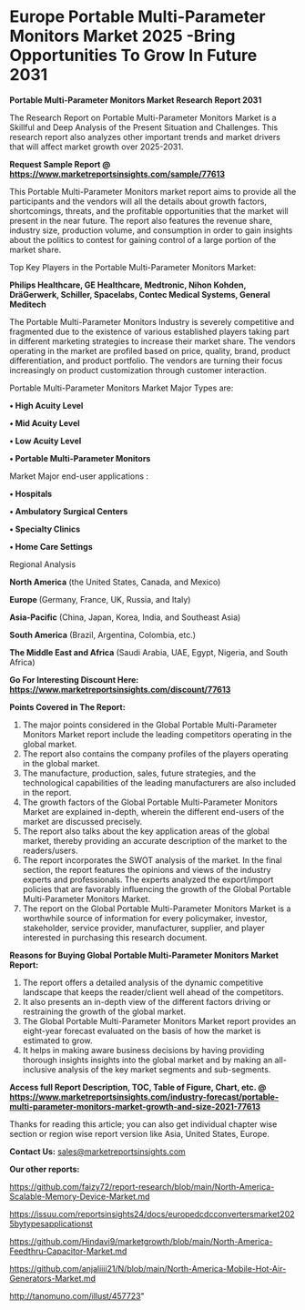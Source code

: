  # Europe Portable Multi-Parameter Monitors Market 2025 -Bring Opportunities To Grow In Future 2031

<strong>Portable Multi-Parameter Monitors Market Research Report 2031</strong>

The Research Report on Portable Multi-Parameter Monitors Market is a Skillful and Deep Analysis of the Present Situation and Challenges. This research report also analyzes other important trends and market drivers that will affect market growth over 2025-2031.

<strong>Request Sample Report @ <a href=https://www.marketreportsinsights.com/sample/77613>https://www.marketreportsinsights.com/sample/77613</a></strong>

This Portable Multi-Parameter Monitors market report aims to provide all the participants and the vendors will all the details about growth factors, shortcomings, threats, and the profitable opportunities that the market will present in the near future. The report also features the revenue share, industry size, production volume, and consumption in order to gain insights about the politics to contest for gaining control of a large portion of the market share.

Top Key Players in the Portable Multi-Parameter Monitors Market:

<strong>Philips Healthcare, GE Healthcare, Medtronic, Nihon Kohden, DräGerwerk, Schiller, Spacelabs, Contec Medical Systems, General Meditech</strong>

The Portable Multi-Parameter Monitors Industry is severely competitive and fragmented due to the existence of various established players taking part in different marketing strategies to increase their market share. The vendors operating in the market are profiled based on price, quality, brand, product differentiation, and product portfolio. The vendors are turning their focus increasingly on product customization through customer interaction.

Portable Multi-Parameter Monitors Market Major Types are:

<strong>• High Acuity Level

• Mid Acuity Level

• Low Acuity Level

• Portable Multi-Parameter Monitors</strong>

Market Major end-user applications :

<strong>• Hospitals

• Ambulatory Surgical Centers

• Specialty Clinics

• Home Care Settings</strong>

Regional Analysis

</u><strong><b>North America</b></strong> (the United States, Canada, and Mexico)

<strong><b>Europe </b></strong>(Germany, France, UK, Russia, and Italy)

<strong><b>Asia-Pacific</b></strong> (China, Japan, Korea, India, and Southeast Asia)

<strong><b>South America</b></strong> (Brazil, Argentina, Colombia, etc.)

<strong><b>The Middle East and Africa</b></strong> (Saudi Arabia, UAE, Egypt, Nigeria, and South Africa)

<strong>Go For Interesting Discount Here: <a href=https://www.marketreportsinsights.com/discount/77613>https://www.marketreportsinsights.com/discount/77613</a></strong>

<strong>Points Covered in The Report:</strong>
<ol>
  <li>The major points considered in the Global Portable Multi-Parameter Monitors Market report include the leading competitors operating in the global market.</li>
  <li>The report also contains the company profiles of the players operating in the global market.</li>
  <li>The manufacture, production, sales, future strategies, and the technological capabilities of the leading manufacturers are also included in the report.</li>
  <li>The growth factors of the Global Portable Multi-Parameter Monitors Market are explained in-depth, wherein the different end-users of the market are discussed precisely.</li>
  <li>The report also talks about the key application areas of the global market, thereby providing an accurate description of the market to the readers/users.</li>
  <li>The report incorporates the SWOT analysis of the market. In the final section, the report features the opinions and views of the industry experts and professionals. The experts analyzed the export/import policies that are favorably influencing the growth of the Global Portable Multi-Parameter Monitors Market.</li>
  <li>The report on the Global Portable Multi-Parameter Monitors Market is a worthwhile source of information for every policymaker, investor, stakeholder, service provider, manufacturer, supplier, and player interested in purchasing this research document.</li>
</ol>
<strong>Reasons for Buying Global Portable Multi-Parameter Monitors Market Report:</strong>

<ol>
  <li>The report offers a detailed analysis of the dynamic competitive landscape that keeps the reader/client well ahead of the competitors.</li>
  <li>It also presents an in-depth view of the different factors driving or restraining the growth of the global market.</li>
  <li>The Global Portable Multi-Parameter Monitors Market report provides an eight-year forecast evaluated on the basis of how the market is estimated to grow.</li>
  <li>It helps in making aware business decisions by having providing thorough insights insights into the global market and by making an all-inclusive analysis of the key market segments and sub-segments.</li>
</ol>
<strong>Access full Report Description, TOC, Table of Figure, Chart, etc. @ <a href=https://www.marketreportsinsights.com/industry-forecast/portable-multi-parameter-monitors-market-growth-and-size-2021-77613>https://www.marketreportsinsights.com/industry-forecast/portable-multi-parameter-monitors-market-growth-and-size-2021-77613</a></strong>


Thanks for reading this article; you can also get individual chapter wise section or region wise report version like Asia, United States, Europe.

<strong>Contact Us:</strong>
sales@marketreportsinsights.com

<strong>Our other reports:</strong>

<a href=https://github.com/faizy72/report-research/blob/main/North-America-Scalable-Memory-Device-Market.md>https://github.com/faizy72/report-research/blob/main/North-America-Scalable-Memory-Device-Market.md</a>

<a href=https://issuu.com/reportsinsights24/docs/europedcdcconvertersmarket2025bytypesapplicationst>https://issuu.com/reportsinsights24/docs/europedcdcconvertersmarket2025bytypesapplicationst</a>

<a href=https://github.com/Hindavi9/marketgrowth/blob/main/North-America-Feedthru-Capacitor-Market.md>https://github.com/Hindavi9/marketgrowth/blob/main/North-America-Feedthru-Capacitor-Market.md</a>

<a href=https://github.com/anjaliiii21/N/blob/main/North-America-Mobile-Hot-Air-Generators-Market.md>https://github.com/anjaliiii21/N/blob/main/North-America-Mobile-Hot-Air-Generators-Market.md</a>

<a href=http://tanomuno.com/illust/457723>http://tanomuno.com/illust/457723</a>"
